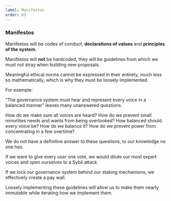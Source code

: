 ```yaml
---
label: Manifestos
order: 65
---
```


### Manifestos

Manifestos will be codes of conduct, **declarations of values** and **principles of the system**. 

Manifestos will **not** be hardcoded, they will be guidelines from which we must not stray when building new proposals. 

Meaningful ethical norms cannot be expressed in their entirety, much less so mathematically, which is why they must be loosely implemented. 

For example:

“The governance system must hear and represent every voice in a balanced manner”  leaves many unanswered questions. 

How do we make sure all voices are heard? How do we prevent small minorities needs and wants from being overlooked? How balanced should every voice be? How do we balance it? How do we prevent power from concentrating in a few overtime?

We do not have a definitive answer to these questions, to our knowledge no one has.

If we were to give every user one vote, we would dilute our most expert voices and open ourselves to a Sybil attack. 

If we lock our governance system behind our staking mechanisms, we effectively create a pay wall.  

Loosely implementing these guidelines will allow us to make them nearly immutable while iterating how we implement them.
